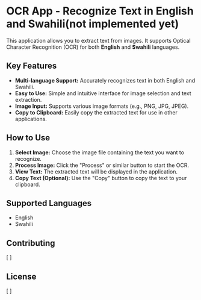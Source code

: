 # OCR App - Recognize Text in English and Swahili(not implemented yet)

This application allows you to extract text from images. It supports Optical Character Recognition (OCR) for both **English** and **Swahili** languages.

## Key Features

* **Multi-language Support:** Accurately recognizes text in both English and Swahili.
* **Easy to Use:** Simple and intuitive interface for image selection and text extraction.
* **Image Input:** Supports various image formats (e.g., PNG, JPG, JPEG).
* **Copy to Clipboard:** Easily copy the extracted text for use in other applications.

## How to Use

1.  **Select Image:** Choose the image file containing the text you want to recognize.
2.  **Process Image:** Click the "Process" or similar button to start the OCR.
3.  **View Text:** The extracted text will be displayed in the application.
4.  **Copy Text (Optional):** Use the "Copy" button to copy the text to your clipboard.

## Supported Languages

* English
* Swahili

## Contributing

[ ]

## License

[ ]
